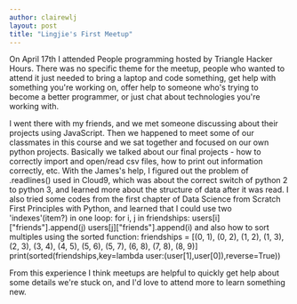 ```yaml
---
author: clairewlj
layout: post
title: "Lingjie's First Meetup"
---
```


On April 17th I attended People programming hosted by Triangle Hacker Hours. There was no specific theme for the meetup, people who wanted to attend it just needed to bring a laptop and code something, get help with something you're working on, offer help to someone who's trying to become a better programmer, or just chat about technologies you're working with. 

I went there with my friends, and we met someone discussing about their projects using JavaScript. Then we happened to meet some of our classmates in this course and we sat together and focused on our own python projects. Basically we talked about our final projects - how to correctly import and open/read csv files, how to print out information correctly, etc. With the James's help, I figured out the problem of .readlines() used in Cloud9, which was about the correct switch of python 2 to python 3, and learned more about the structure of data after it was read. I also tried some codes from the first chapter of Data Science from Scratch First Principles with Python, and learned that I could use two 'indexes'(item?) in one loop:
for i, j in friendships:
    users[i]["friends"].append(j)
    users[j]["friends"].append(i)
and also how to sort multiples using the sorted function:
friendships = [(0, 1), (0, 2), (1, 2), (1, 3), (2, 3), (3, 4), (4, 5), (5, 6), (5, 7), (6, 8), (7, 8), (8, 9)]
print(sorted(friendships,key=lambda user:(user[1],user[0]),reverse=True))

From this experience I think meetups are helpful to quickly get help about some details we're stuck on, and I'd love to attend more to learn something new.
